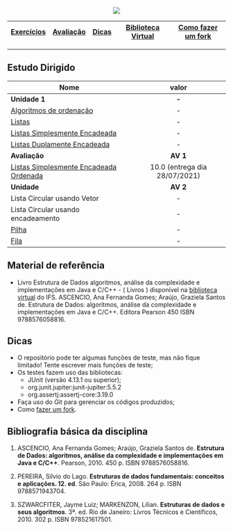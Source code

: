 <p align="center">
  <img src="https://i.imgur.com/kh0P9qN.png"/>
</p>

| [Exercícios][Estudo] | [Avaliação] | [Dicas] | [Biblioteca Virtual][biblioteca virtual] | [Como fazer um fork][fazer um fork]
|----------|------------|---------|----------------|------| 

- - -

## Estudo Dirigido

|Nome | valor |
|---|:---:|
**Unidade 1** | **-**
[Algoritmos de ordenação](EstudoDirigido/EstudoDirigidoAlgoritmoOrd2020.2.pdf) | -
[Listas](EstudoDirigido/EstudoDirigido-03-Lista.pdf) | -
[Listas Simplesmente Encadeada](EstudoDirigido/ListaSimplesEnc.pdf) | -
[Listas Duplamente Encadeada](EstudoDirigido/ListaDuplamenteEnc.pdf) | -
**Avaliação** | **AV 1**
[Listas Simplesmente Encadeada Ordenada](EstudoDirigido/EstudoDirigido-2021.1-ListaSimplesEnc.pdf) | 10.0 (entrega dia 28/07/2021)
**Unidade** | **AV 2**
Lista Circular usando Vetor | -
Lista Circular usando encadeamento | -
[Pilha](EstudoDirigido/EstudoDirigido-Pilha.pdf) | -
[Fila](EstudoDirigido/EstudoDirigido-Fila.pdf) | -



## Material de referência

 - Livro Estrutura de Dados algoritmos, análise da complexidade e implementações em Java e C/C++ - ( Livros ) disponível na [biblioteca virtual] do IFS. ASCENCIO, Ana Fernanda Gomes; Araújo, Graziela Santos de. Estrutura de Dados: algoritmos, análise da complexidade e implementações em Java e C/C++. Editora Pearson 450 ISBN 9788576058816.

## Dicas

* O repositório pode ter algumas funções de teste, mas não fique limitado! Tente escrever mais funções de teste;
* Os testes fazem uso das bibliotecas:
  * JUnit (versão 4.13.1 ou superior);
  * org.junit.jupiter:junit-jupiter:5.5.2
  * org.assertj:assertj-core:3.19.0
* Faça uso do Git para gerenciar os códigos produzidos;
* Como [fazer um fork].


## Bibliografia básica da disciplina

1. ASCENCIO,   Ana   Fernanda   Gomes;   Araújo,   Graziela   Santos   de. **Estrutura   de   Dados: algoritmos,  análise  da  complexidade  e  implementações  em  Java  e  C/C++**.  Pearson,  2010. 450 p. ISBN 9788576058816.

2. PEREIRA,  Silvio  do  Lago. **Estruturas  de  dados  fundamentais:  conceitos  e  aplicações.  12. ed**. São Paulo: Érica, 2008. 264 p. ISBN 9788571943704.

3. SZWARCFITER,   Jayme   Luiz;   MARKENZON,   Lilian. **Estruturas   de   dados   e   seus algoritmos**.  3ª.  ed.  Rio  de  Janeiro:  Livros  Técnicos  e  Científicos,  2010.  302  p.  ISBN 978521617501.

[Estudo]: #estudo-dirigido
[Avaliação]: #estudo-dirigido
[Dicas]: #dicas
[biblioteca virtual]: https://www.ifs.edu.br/reitoria/diretorias/dgb
[fazer um fork]: fazerFork.md
